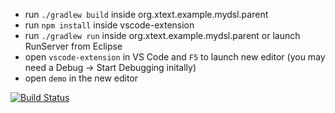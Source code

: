 - run `./gradlew build` inside org.xtext.example.mydsl.parent
- run `npm install` inside vscode-extension
- run `./gradlew run` inside org.xtext.example.mydsl.parent or launch RunServer from Eclipse
- open `vscode-extension` in VS Code and `F5` to launch new editor (you may need a Debug -> Start Debugging initally)
- open `demo` in the new editor

[![Build Status](https://travis-ci.org/cdietrich/xtext-languageserver-example.svg?branch=master)](https://travis-ci.org/cdietrich/xtext-languageserver-example)
